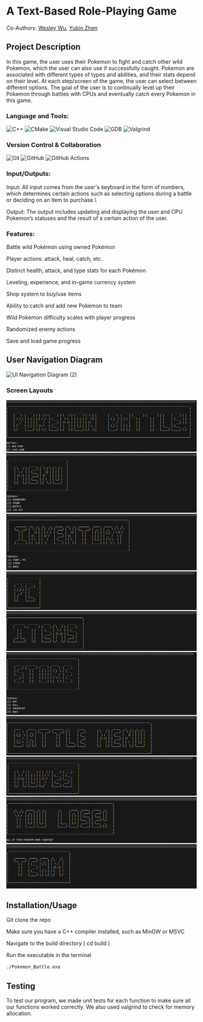 # A Text-Based Role-Playing Game
Co-Authors: [Wesley Wu](https://github.com/xxiyun), [Yubin Zhen](https://github.com/yubinzhen)

## Project Description

In this game, the user uses their Pokemon to fight and catch other wild Pokemon, which the user can also use if successfully caught. Pokemon are associated with different types of types and abilities, and their stats depend on their level. At each step/screen of the game, the user can select between different options. The goal of the user is to continually level up their Pokemon through battles with CPUs and eventually catch every Pokemon in this game. 

### Language and Tools:
![C++](https://img.shields.io/badge/C++-00599C?style=for-the-badge&logo=cplusplus&logoColor=white)
![CMake](https://img.shields.io/badge/CMake-064F8C?style=for-the-badge&logo=cmake&logoColor=white)
![Visual Studio Code](https://img.shields.io/badge/VSCode-007ACC?style=for-the-badge&logo=visualstudiocode&logoColor=white)
![GDB](https://img.shields.io/badge/GDB-900C3F?style=for-the-badge&logo=gnu&logoColor=white)
![Valgrind](https://img.shields.io/badge/Valgrind-6C3483?style=for-the-badge&logo=valgrind&logoColor=white)
### Version Control & Collaboration
![Git](https://img.shields.io/badge/Git-F05032?style=for-the-badge&logo=git&logoColor=white)
![GitHub](https://img.shields.io/badge/GitHub-181717?style=for-the-badge&logo=github&logoColor=white)
![GitHub Actions](https://img.shields.io/badge/GitHub_Actions-2088FF?style=for-the-badge&logo=github-actions&logoColor=white)


### Input/Outputs:
Input: All input comes from the user's keyboard in the form of numbers, which determines certain actions such as selecting options during a battle or deciding on an item to purchase.\

Output: The output includes updating and displaying the user and CPU Pokemon’s statuses and the result of a certain action of the user.

### Features:
Battle wild Pokémon using owned Pokémon

Player actions: attack, heal, catch, etc.

Distinct health, attack, and type stats for each Pokémon

Leveling, experience, and in-game currency system

Shop system to buy/use items

Ability to catch and add new Pokémon to team

Wild Pokémon difficulty scales with player progress

Randomized enemy actions

Save and load game progress

## User Navigation Diagram

![UI Navigation Diagram (2)](https://github.com/user-attachments/assets/2a2a3c0d-61b4-437e-95d1-6f6e06da0a94)


### Screen Layouts

![Main Screen](assets/ss1.png)
![Menu](assets/ss2.png)
![Inventory](assets/ss3.png)
![PC](assets/ss4.png)
![Items](assets/ss5.png)
![Store](assets/ss6.png)
![Battle Menu](assets/ss7.png)
![Moves](assets/ss8.png)
![Lose Screen](assets/ss9.png)
![Team](assets/ss10.png)


 ## Installation/Usage

Git clone the repo

Make sure you have a C++ compiler installed, such as MinGW or MSVC

Navigate to the build directory ( cd build )

Run the executable in the terminal
```bash
./Pokemon_Battle.exe
```
 
 ## Testing
To test our program, we made unit tests for each function to make sure all our functions worked correctly. We also used valgrind to check for memory allocation.
 
